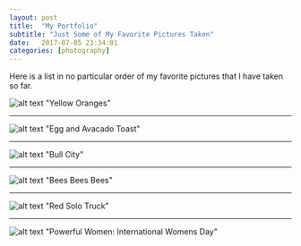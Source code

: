 ```yaml
---
layout: post
title:  "My Portfolio"
subtitle: "Just Some of My Favorite Pictures Taken"
date:   2017-07-05 23:34:01
categories: [photography]
---
```


Here is a list in no particular order of my favorite pictures that I have taken so far. 

![alt text](https://scontent.cdninstagram.com/t51.2885-15/e35/19228445_441676272858867_1416062485701591040_n.jpg)
"Yellow Oranges"

___


![alt text](https://scontent.cdninstagram.com/t51.2885-15/e35/18950289_1473503186045354_762389723338506240_n.jpg)
"Egg and Avacado Toast"

___


![alt text](https://scontent.cdninstagram.com/t51.2885-15/e35/18808771_1167370976722373_181477177303236608_n.jpg)
"Bull City"

___


![alt text](https://scontent.cdninstagram.com/t51.2885-15/e35/17882593_178605605992784_6526717665476608000_n.jpg)
"Bees Bees Bees"

___


![alt text](https://scontent.cdninstagram.com/t51.2885-15/e35/17438657_425918387742465_2428663079421083648_n.jpg)
"Red Solo Truck"

___


![alt text](https://scontent.cdninstagram.com/t51.2885-15/e35/17125538_1315072765226674_1757045960875180032_n.jpg)
"Powerful Women: International Womens Day"



<div>
	  <p>
     <script>
						var week_days = new Array(8);
								week_days[1] = "Sunday";
								week_days[2] = "Monday";
								week_days[3] = "Tuesday";
								week_days[4] = "Wednesday";
								week_days[5] = "Thursday";
								week_days[6] = "Friday";
								week_days[7] = "Saturday";
								
						var month_array = new Array(13);
								month_array[1] = "January";
								month_array[2] = "February";
								month_array[3] = "March";
								month_array[4] = "April";
								month_array[5] = "May";
								month_array[6] = "June";
								month_array[7] = "July";
								month_array[8] = "August";
								month_array[9] = "September";
								month_array[10] = "October";
								month_array[11] = "November";
								month_array[12] = "December";
								
						var date_obj = new 	Date(document.lastModified)
						var curr_day = week_days[date_obj.getDay() + 1]
						var curr_month = month_array[date_obj.getMonth() + 1]
						var curr_date = date_obj.getDate()
						var curr_year = date_obj.getYear()	
							if (curr_year < 2000)
								curr_year+=1900
								document.write("Last updated on" + " " + curr_day + ", " 
								+ curr_month + " " + curr_date + " " + curr_year)
					  </script>
           </p>
      </div>

